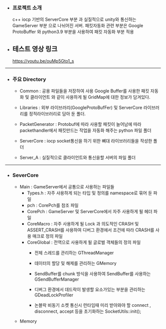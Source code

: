 
- ### 프로젝트 소개

  c++ iocp 기반의 ServerCore 부분 과 실질적으로 unity와 통신하는 GameServer 부분 으로 나뉘어진 서버. 패킷자동화 관련 부분은 Google ProtoBuffer 와 python3.9 부분을 사용하여 패킷 자동화 부분 적용

- ## 테스트 영상 링크
 
  https://youtu.be/ouMp5Gto1_s
------------------------------------------------------------------

- ### 주요 Directory 

  - Common : 공용 파일들을 저장하여 사용 Google Buffer를 사용한 패킷 자동화 및 클라이언트 와 같이 사용하게 될 GridMap에 대한 정보가 담겨있다.

  - Libraries : 외부 라이브러리(GoogleProtoBufFer) 및 ServerCore 라이브러리를 정적라이브러리로 담아 둔 폴더.

  - PacketGenerator : Protobuf에 따라 사용할 패킷이 늘어남에 따라 packethandler에서 패킷만드는 작업을 자동화 해주는 python 파일 폴더

  - ServerCore : iocp socket통신을 하기 위한 뼈대 라이브러리들을 작성한 폴더 

  - Server_A : 실질적으로 클라이언트와 통신을할 서버의 파일 폴더
  
-------------------------------------------------------------------

- ### SeverCore
  - Main : GameServer에서 공통으로 사용하는 파일들
    - Types.h : 자주 사용하게 되는 타입 및 정의를 namespace로 묶어 둔 파일
    - pch : CorePch를 참조 파일
    - CorePch : GameServer 및 ServerCore에서 자주 사용하게 될 헤더 파일
    - CoreMacro : 자주 사용하게 될 Lock 과 의도적인 CRASH 및 ASSERT_CRASH를 사용하여 디버그 환경에서 조건에 따라 CRASH를 사용 매크로 정의 파일
    - CoreGlobal : 전역으로 사용하게 될 글로벌 객체들의 정의 파일
      - 전체 스레드를 관리하는 GThreadManager
      
      - 데이터의 할당 및 해제를 관리하는 GMemory
      
      - SendBuffer를 chunk 방식을 사용하여 SendBuffer를 사용하는 GSendBufferManager
      
      - 디버그 환경에서 데드락이 발생할 요소가있는 부분을 관리하는 GDeadLockProfiler
      
      - 논블락 비동기 소켓 통신시 런타임때  미리 받아와야 할 connect , disconnect, accept 등을 초기화하는 SocketUtils::init();
  - Memory
        
      



